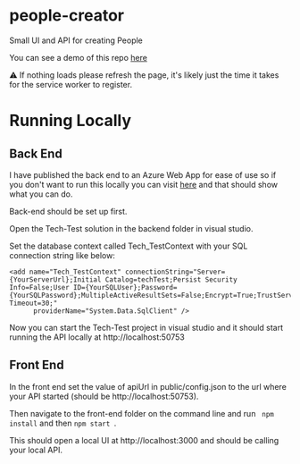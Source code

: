 # people-creator
Small UI and API for creating People

You can see a demo of this repo [here](https://seank1191.github.io/)

:warning: If nothing loads please refresh the page, it's likely just the time it takes for the service worker to register.

# Running Locally

## Back End 

I have published the back end to an Azure Web App for ease of use so if you don't want to run this locally you can visit [here](https://tech-test.azurewebsites.net/Help) and that should show what you can do.

Back-end should be set up first.

Open the Tech-Test solution in the backend folder in visual studio.

Set the database context called Tech_TestContext with your SQL connection string like below:

```
<add name="Tech_TestContext" connectionString="Server={YourServerUrl};Initial Catalog=techTest;Persist Security Info=False;User ID={YourSQLUser};Password={YourSQLPassword};MultipleActiveResultSets=False;Encrypt=True;TrustServerCertificate=False;Connection Timeout=30;"
      providerName="System.Data.SqlClient" />

```

Now you can start the Tech-Test project in visual studio and it should start running the API locally at http://localhost:50753

## Front End

In the front end set the value of apiUrl in public/config.json to the url where your API started (should be http://localhost:50753).

Then navigate to the front-end folder on the command line and run `` npm install`` and then ``npm start ``.

This should open a local UI at http://localhost:3000 and should be calling your local API.